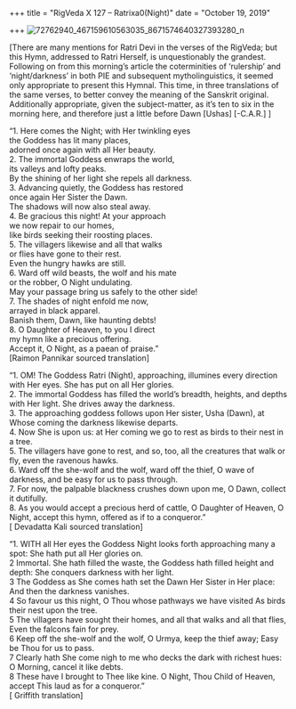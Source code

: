 +++
title = "RigVeda X 127 – Ratrixa0(Night)"
date = "October 19, 2019"

+++
![72762940_467159610563035_8671574640327393280_n](https://aryaakasha.files.wordpress.com/2019/10/72762940_467159610563035_8671574640327393280_n.jpg?w=676)

\[There are many mentions for Ratri Devi in the verses of the RigVeda;
but this Hymn, addressed to Ratri Herself, is unquestionably the
grandest. Following on from this morning’s article the coterminities of
‘rulership’ and ‘night/darkness’ in both PIE and subsequent
mytholinguistics, it seemed only appropriate to present this Hymnal.
This time, in three translations of the same verses, to better convey
the meaning of the Sanskrit original. Additionally appropriate, given
the subject-matter, as it’s ten to six in the morning here, and
therefore just a little before Dawn \[Ushas\] \[-C.A.R.\] \]

“1. Here comes the Night; with Her twinkling eyes  
the Goddess has lit many places,  
adorned once again with all Her beauty.  
2. The immortal Goddess enwraps the world,  
its valleys and lofty peaks.  
By the shining of her light she repels all darkness.  
3. Advancing quietly, the Goddess has restored  
once again Her Sister the Dawn.  
The shadows will now also steal away.  
4. Be gracious this night! At your approach  
we now repair to our homes,  
like birds seeking their roosting places.  
5. The villagers likewise and all that walks  
or flies have gone to their rest.  
Even the hungry hawks are still.  
6. Ward off wild beasts, the wolf and his mate  
or the robber, O Night undulating.  
May your passage bring us safely to the other side!  
7. The shades of night enfold me now,  
arrayed in black apparel.  
Banish them, Dawn, like haunting debts!  
8. O Daughter of Heaven, to you I direct  
my hymn like a precious offering.  
Accept it, O Night, as a paean of praise.”  
\[Raimon Pannikar sourced translation\]

“1. OM! The Goddess Ratri (Night), approaching, illumines every
direction with Her eyes. She has put on all Her glories.  
2. The immortal Goddess has filled the world’s breadth, heights, and
depths with Her light. She drives away the darkness.  
3. The approaching goddess follows upon Her sister, Usha (Dawn), at
Whose coming the darkness likewise departs.  
4. Now She is upon us: at Her coming we go to rest as birds to their
nest in a tree.  
5. The villagers have gone to rest, and so, too, all the creatures that
walk or fly, even the ravenous hawks.  
6. Ward off the she-wolf and the wolf, ward off the thief, O wave of
darkness, and be easy for us to pass through.  
7. For now, the palpable blackness crushes down upon me, O Dawn, collect
it dutifully.  
8. As you would accept a precious herd of cattle, O Daughter of Heaven,
O Night, accept this hymn, offered as if to a conqueror.”  
\[ Devadatta Kali sourced translation\]

“1. WITH all Her eyes the Goddess Night looks forth approaching many a
spot: She hath put all Her glories on.  
2 Immortal. She hath filled the waste, the Goddess hath filled height
and depth: She conquers darkness with her light.  
3 The Goddess as She comes hath set the Dawn Her Sister in Her place:
And then the darkness vanishes.  
4 So favour us this night, O Thou whose pathways we have visited As
birds their nest upon the tree.  
5 The villagers have sought their homes, and all that walks and all that
flies, Even the falcons fain for prey.  
6 Keep off the she-wolf and the wolf, O Urmya, keep the thief away; Easy
be Thou for us to pass.  
7 Clearly hath She come nigh to me who decks the dark with richest hues:
O Morning, cancel it like debts.  
8 These have I brought to Thee like kine. O Night, Thou Child of Heaven,
accept This laud as for a conqueror.”  
\[ Griffith translation\]
